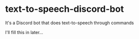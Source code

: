 # text-to-speech-discord-bot

It's a Discord bot that does text-to-speech through commands

I'll fill this in later...